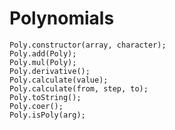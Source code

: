 <h1>Polynomials</h1>
<code>Poly.constructor(array, character);</code><br />
<code>Poly.add(Poly);</code><br />
<code>Poly.mul(Poly);</code><br />
<code>Poly.derivative();</code><br />
<code>Poly.calculate(value);</code><br />
<code>Poly.calculate(from, step, to);</code><br />
<code>Poly.toString();</code><br />
<code>Poly.coer();</code><br />
<code>Poly.isPoly(arg);</code><br />
